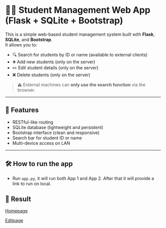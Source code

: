 # 🧑‍🎓 Student Management Web App (Flask + SQLite + Bootstrap)

This is a simple web-based student management system built with **Flask**, **SQLite**, and **Bootstrap**.  
It allows you to:

- 🔍 Search for students by ID or name (available to external clients)
- ➕ Add new students (only on the server)
- ✏️ Edit student details (only on the server)
- ❌ Delete students (only on the server)

> ⚠️ External machines can **only use the search function** via the browser.

---

## 🚀 Features

- RESTful-like routing
- SQLite database (lightweight and persistent)
- Bootstrap interface (clean and responsive)
- Search bar for student ID or name
- Multi-device access on LAN

---
## 🛠 How to run the app
- Run `app.py`, it will run both App 1 and App 2. After that it will provide a link to run on local.

## 📍 Result
[Homepage](https://github.com/Pangorin/StudentManagementWebsite/blob/main/images/1.png)

[Editpage](https://github.com/Pangorin/StudentManagementWebsite/blob/main/images/2.png)


